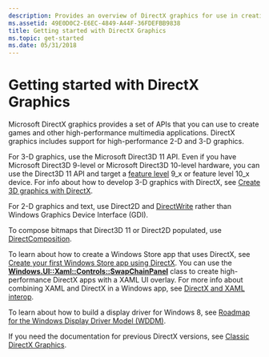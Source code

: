 ```yaml
---
description: Provides an overview of DirectX graphics for use in creating games, and provides links to relevant articles about DirectX functions.
ms.assetid: 49E0D0C2-E6EC-4849-A44F-36FDEFBB9838
title: Getting started with DirectX Graphics
ms.topic: get-started
ms.date: 05/31/2018
---
```


# Getting started with DirectX Graphics

Microsoft DirectX graphics provides a set of APIs that you can use to create games and other high-performance multimedia applications. DirectX graphics includes support for high-performance 2-D and 3-D graphics.

For 3-D graphics, use the Microsoft Direct3D 11 API. Even if you have Microsoft Direct3D 9-level or Microsoft Direct3D 10-level hardware, you can use the Direct3D 11 API and target a [feature level](/windows/desktop/direct3d11/overviews-direct3d-11-devices-downlevel-intro) 9\_x or feature level 10\_x device. For info about how to develop 3-D graphics with DirectX, see [Create 3D graphics with DirectX](/previous-versions/windows/apps/hh465137(v=win.10)
).

For 2-D graphics and text, use Direct2D and [DirectWrite](./directwrite/direct-write-portal.md) rather than Windows Graphics Device Interface (GDI).

To compose bitmaps that Direct3D 11 or Direct2D populated, use [DirectComposition](./directcomp/directcomposition-portal.md).

To learn about how to create a Windows Store app that uses DirectX, see [Create your first Windows Store app using DirectX](/previous-versions/windows/apps/br229580(v=win.10)
). You can use the [**Windows.UI::Xaml::Controls::SwapChainPanel**](/uwp/api/Windows.UI.Xaml.Controls.SwapChainPanel) class to create high-performance DirectX apps with a XAML UI overlay. For more info about combining XAML and DirectX in a Windows app, see [DirectX and XAML interop](/previous-versions/windows/apps/hh825871(v=win.10)).

To learn about how to build a display driver for Windows 8, see [Roadmap for the Windows Display Driver Model (WDDM)](/windows-hardware/drivers/display/roadmap-for-developing-drivers-for-the-windows-vista-display-driver-mo).

If you need the documentation for previous DirectX versions, see [Classic DirectX Graphics](/windows/desktop/classic-directx-graphics).


 

 
